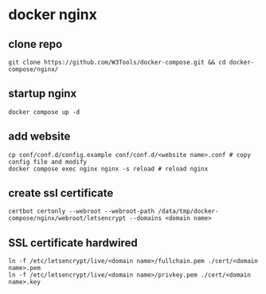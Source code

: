 # docker nginx

## clone repo
```
git clone https://github.com/W3Tools/docker-compose.git && cd docker-compose/nginx/
```

## startup nginx
```
docker compose up -d
```

## add website
```
cp conf/conf.d/config.example conf/conf.d/<website name>.conf # copy config file and modify
docker compose exec nginx nginx -s reload # reload nginx
```

## create ssl certificate
```
certbot certonly --webroot --webroot-path /data/tmp/docker-compose/nginx/webroot/letsencrypt --domains <domain name>
```

## SSL certificate hardwired
```
ln -f /etc/letsencrypt/live/<domain name>/fullchain.pem ./cert/<domain name>.pem
ln -f /etc/letsencrypt/live/<domain name>/privkey.pem ./cert/<domain name>.key
```